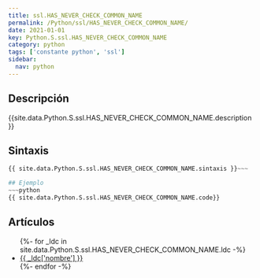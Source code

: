 ```yaml
---
title: ssl.HAS_NEVER_CHECK_COMMON_NAME
permalink: /Python/ssl/HAS_NEVER_CHECK_COMMON_NAME/
date: 2021-01-01
key: Python.S.ssl.HAS_NEVER_CHECK_COMMON_NAME
category: python
tags: ['constante python', 'ssl']
sidebar: 
  nav: python
---
```


## Descripción
{{site.data.Python.S.ssl.HAS_NEVER_CHECK_COMMON_NAME.description }}

## Sintaxis
~~~python
{{ site.data.Python.S.ssl.HAS_NEVER_CHECK_COMMON_NAME.sintaxis }}~~~

## Ejemplo
~~~python
{{ site.data.Python.S.ssl.HAS_NEVER_CHECK_COMMON_NAME.code}}
~~~

## Artículos
<ul>
{%- for _ldc in site.data.Python.S.ssl.HAS_NEVER_CHECK_COMMON_NAME.ldc -%}
   <li>
       <a href="{{_ldc['url'] }}">{{ _ldc['nombre'] }}</a>
   </li>
{%- endfor -%}
</ul>
